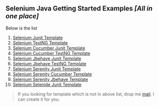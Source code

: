  ## Selenium Java Getting Started Examples *[All in one place]*
 
 Below is the list
 
  1. [Selenium Junit Template](https://github.com/sridharbandi/Selenium-Java-Getting-Started-Examples/tree/master/Selenium-Junit-Template)
  2. [Selenium TestNG Template](https://github.com/sridharbandi/Selenium-Java-Getting-Started-Examples/tree/master/Selenium-Testng-Template)
  3. [Selenium Cucumber Junit Template](https://github.com/sridharbandi/Selenium-Java-Getting-Started-Examples/tree/master/Selenium-Cucumber-Junit-Template)
  4. [Selenium Cucumber TestNG Template](https://github.com/sridharbandi/Selenium-Java-Getting-Started-Examples/tree/master/Selenium-Cucumber-Testng-Template)
  5. [Selenium Jbehave Junit Template](https://github.com/sridharbandi/Selenium-Java-Getting-Started-Examples/tree/master/Selenium-Jbehave-Junit-Template)
  6. [Selenium Jbehave TestNG Template](https://github.com/sridharbandi/Selenium-Java-Getting-Started-Examples/tree/master/Selenium-Jbehave-Testng-Template)
  7. [Selenium Serenity Junit Template](https://github.com/sridharbandi/Selenium-Java-Getting-Started-Examples/tree/master/Selenium-Serenity-Junit-Template)
  8. [Selenium Serenity Cucumber Template](https://github.com/sridharbandi/Selenium-Java-Getting-Started-Examples/tree/master/Selenium-Serenity-Cucumber-Template)
  9. [Selenium Serenity Jbehave Template](https://github.com/sridharbandi/Selenium-Java-Getting-Started-Examples/tree/master/Selenium-Serenity-Jbehave-Template)
 10. [Selenium Selenide Junit Template](https://github.com/sridharbandi/Selenium-Java-Getting-Started-Examples/tree/master/Selenium-Selenide-Junit-Template)
 
 > If you looking for template which is not in above list, drop me [mail](mailto:sridhar.bandi.ece@gmail.com). I can create it for you.